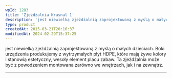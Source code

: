 ```yaml
---
wpId: 1283
title: 'Zjeżdżalnia Krasnal 1'
description: 'jest niewielką zjeżdżalnią zaprojektowaną z myślą o małych dzieciach. Boki urządzenia produkujemy z wytrzymałych płyt HDPE, które mają żywe kolory i stanowią estetyczny, wesoły element placu zabaw. Ta zjeżdżalnia może być z powodzeniem montowana zarówno we wnętrzach, jak i na zewnątrz.'
type: product
createdAt: 2015-03-21T20:16:37
modifiedAt: 2024-02-29T15:37:25
---
```



jest niewielką zjeżdżalnią zaprojektowaną z myślą o małych dzieciach. Boki urządzenia produkujemy z wytrzymałych płyt HDPE, które mają żywe kolory i stanowią estetyczny, wesoły element placu zabaw. Ta zjeżdżalnia może być z powodzeniem montowana zarówno we wnętrzach, jak i na zewnątrz.

* * *